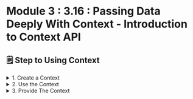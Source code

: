 # Module 3 : 3.16 : Passing Data Deeply With Context - Introduction to Context API

## 🗒️ Step to Using Context

<details>
<summary>1. Create a Context</summary>
Here syntax to create context :

```jsx
import { createContext } from "react";

export const LevelContext = createContext("defaultValue");
```

</details>

<details>
<summary>2. Use the Context</summary>
First import the context :

```jsx
import { useContext } from "react";
import { LevelContext } from "./LevelContext .js";
```

Read the context :

```jsx
export default function ComponentName() {
  const level = useContext(LevelContext);
}
```

</details>

<details>
<summary>3. Provide The Context</summary>
Here provide the context to all child component :

```jsx
import { LevelContext } from "./LevelContext.js";

export default function ParentComponent({ children }){
    return (
        <div>
            <LevelContext.Provider value={Value}>
                {children}
            </LevelContext>
        </div>
    )
}
```

</details>
